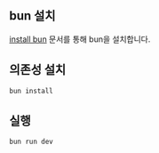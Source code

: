 ## bun 설치
[install bun](https://bun.sh/docs/installation) 문서를 통해 bun을 설치합니다.

## 의존성 설치
```bash
bun install
```

## 실행
```bash
bun run dev
```